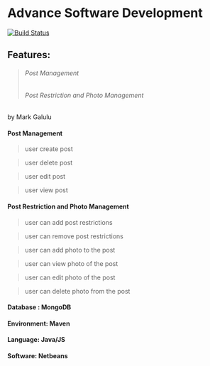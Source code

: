 # Advance Software Development

[![Build Status](https://travis-ci.com/Bookrage001/PersonalSwapsiDev.svg?branch=master)](https://travis-ci.com/Bookrage001/PersonalSwapsiDev)

## Features:

> ###### Post Management
>
> ###### Post Restriction and Photo Management

by Mark Galulu

#### Post Management

> user create post

> user delete post

> user edit post

> user view post

#### Post Restriction and Photo Management

> user can add post restrictions

> user can remove post restrictions

> user can add photo to the post

> user can view photo of the post

> user can edit photo of the post

> user can delete photo from the post

#### Database : MongoDB

#### Environment: Maven

#### Language: Java/JS

#### Software: Netbeans
